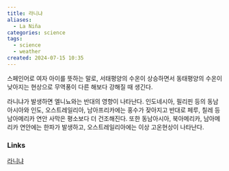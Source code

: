 ```yaml
---
title: 라니냐
aliases:
  - La Niña
categories: science
tags:
  - science
  - weather
created: 2024-07-15 10:35
---
```

스페인어로 여자 아이를 뜻하는 말로, 서태평양의 수온이 상승하면서 동태평양의 수온이 낮아지는 현상으로 무역풍이 다른 해보다 강해질 때 생긴다.

라니냐가 발생하면 엘니뇨와는 반대의 영향이 나타난다. 인도네시아, 필리핀 등의 동남아시아와 인도, 오스트레일리아, 남아프리카에는 홍수가 잦아지고 반대로 페루, 칠레 등 남아메리카 연안 사막은 평소보다 더 건조해진다. 또한 동남아시아, 북아메리카, 남아메리카 연안에는 한파가 발생하고, 오스트레일리아에는 이상 고온현상이 나타난다.

### Links

[라니냐](https://encykorea.aks.ac.kr/Article/E0068790)
